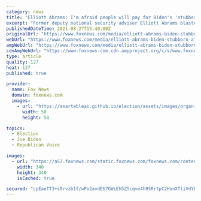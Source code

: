 ```yaml
---
category: news
title: "Elliott Abrams: I'm afraid people will pay for Biden's 'stubbornness' with their lives"
excerpt: "Former deputy national security adviser Elliott Abrams blasted President Biden for his \"stubbornness\" that could cost human lives."
publishedDateTime: 2021-08-27T15:40:00Z
originalUrl: "https://www.foxnews.com/media/elliott-abrams-biden-stubborn-afghanistan-withdrawal-deadline"
webUrl: "https://www.foxnews.com/media/elliott-abrams-biden-stubborn-afghanistan-withdrawal-deadline"
ampWebUrl: "https://www.foxnews.com/media/elliott-abrams-biden-stubborn-afghanistan-withdrawal-deadline.amp"
cdnAmpWebUrl: "https://www-foxnews-com.cdn.ampproject.org/c/s/www.foxnews.com/media/elliott-abrams-biden-stubborn-afghanistan-withdrawal-deadline.amp"
type: article
quality: 127
heat: 127
published: true

provider:
  name: Fox News
  domain: foxnews.com
  images:
    - url: "https://smartableai.github.io/election/assets/images/organizations/foxnews.com-50x50.jpg"
      width: 50
      height: 50

topics:
  - Election
  - Joe Biden
  - Republican Voice

images:
  - url: "https://a57.foxnews.com/static.foxnews.com/foxnews.com/content/uploads/2018/09/340/340/fox-news.jpg?ve=1&tl=1"
    width: 340
    height: 340
    isCached: true

secured: "cpEaeTT3+s0rvzb1f/wPo2avdE67GWiEh5Z5cqve4h9SRrtpC2HonXTliVdYEyW/9oMUwRIukWmJiIouPeM/QyjcaAgoaQFF4SCyJwGFonDNciZwxTUXEvCZVm+VmoedWYt9zIm+LCWY3+MrjYe6npdFopH3eWwxUJ99iPmA1NquH5mHFWLWu+GGcFSLHSc2z5xnEDPRrVAZIPj1jbzAnnjBFf1EHKYh0Jar6giqrUp+ptRBEQ9st+A8zdLwonEwEQYL0XZQ/PlVRpohuDY1iIby1W1sGyCrj/dtgEhGPCWpQaiIxAKEkRDQrwjikip66fDyQC8oVo037mX9FXjycU4QwxUCB6yCwgH0B4+TJqs=;eM2jmT08gXacV2dEfIaqrw=="
---
```


